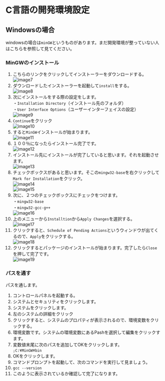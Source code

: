 # C言語の開発環境設定  
## Windowsの場合  
windowsの場合は`minGW`というものがあります。まだ開発環境が整っていない人はこちらを参照して見てください。  
### MinGWのインストール  
1. こちらのリンクをクリックしてインストーラーをダウンロードする。
![image7](https://github.com/Yoshiki-Yamada/ProjectMember2019/blob/master/image07.png "image07")  
2. ダウンロードしたインストーラーを起動して`install`をする。  
![image8](https://github.com/Yoshiki-Yamada/ProjectMember2019/blob/master/image08.png "image08")  
3. 次にインストールをする際の設定をします。  
・`Installation Directory`（インストール先のフォルダ）  
・`User Interface Options`（ユーザーインターフェイスの設定）  
![image9](https://github.com/Yoshiki-Yamada/ProjectMember2019/blob/master/image09.png "image09")  
4. `Continue`をクリック  
![image10](https://github.com/Yoshiki-Yamada/ProjectMember2019/blob/master/image10.png "image10")  
5. すると`MinGW`インストールが始まります。  
![image11](https://github.com/Yoshiki-Yamada/ProjectMember2019/blob/master/image11.png "image11")  
6. １００％になったらインストール完了です。  
![image12](https://github.com/Yoshiki-Yamada/ProjectMember2019/blob/master/image12.png "image12")  
7. インストール先にインストールが完了していると思います。それを起動させます。  
![image13](https://github.com/Yoshiki-Yamada/ProjectMember2019/blob/master/image13.png "image13")  
8. チェックボックスがあると思います。そこの`mingw32-base`を右クリックして`Mark for Installation`をクリック。  
![image14](https://github.com/Yoshiki-Yamada/ProjectMember2019/blob/master/image14.png "image14")  
![image15](https://github.com/Yoshiki-Yamada/ProjectMember2019/blob/master/image15.png "image15")  
9. 次に、２つのチェックボックスにチェックをつけます。  
・`mingw32-base`  
・`mingw32-gcc-g++`  
![image16](https://github.com/Yoshiki-Yamada/ProjectMember2019/blob/master/image16.png "image16")  
10. 上のメニューから`Installtion`から`Apply Changes`を選択する。  
![image17](https://github.com/Yoshiki-Yamada/ProjectMember2019/blob/master/image17.png "image17")  
11. クリックすると、`Schedule of Pending Actions`というウィンドウが出てくるので、`Apply`をクリックする。  
![image18](https://github.com/Yoshiki-Yamada/ProjectMember2019/blob/master/image18.png "image18")  
12. クリックするとパッケージのインストールが始まります。完了したら`Close`を押して完了です。  
![image19](https://github.com/Yoshiki-Yamada/ProjectMember2019/blob/master/image19.png "image19")  
### パスを通す  
パスを通します。  
1. コントロールパネルを起動する。  
2. システムとセキュリティをクリックします。  
3. システムをクリックします。  
4. 左のシステムの詳細をクリック  
5. クリックすると、システムのプロパティが表示されるので、環境変数をクリックする。  
6. 環境変数です。システムの環境変数にあるPashを選択して編集をクリックすます。  
7. 変数値末尾に次のパスを追加してOKをクリックします。  
`;C:¥MinGW¥bin`  
8. OKをクリックします。  
9. コマンドプロンプトを起動して、次のコマンドを実行して見ましょう。  
10. `gcc --version`   
11. このように表示されているか確認して完了になります。  

